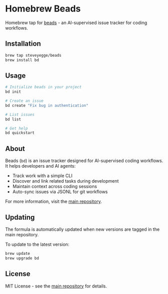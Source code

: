 # Homebrew Beads

Homebrew tap for [beads](https://github.com/steveyegge/beads) - an AI-supervised issue tracker for coding workflows.

## Installation

```bash
brew tap steveyegge/beads
brew install bd
```

## Usage

```bash
# Initialize beads in your project
bd init

# Create an issue
bd create "Fix bug in authentication"

# List issues
bd list

# Get help
bd quickstart
```

## About

Beads (`bd`) is an issue tracker designed for AI-supervised coding workflows. It helps developers and AI agents:
- Track work with a simple CLI
- Discover and link related tasks during development
- Maintain context across coding sessions
- Auto-sync issues via JSONL for git workflows

For more information, visit the [main repository](https://github.com/steveyegge/beads).

## Updating

The formula is automatically updated when new versions are tagged in the main repository.

To update to the latest version:

```bash
brew update
brew upgrade bd
```

## License

MIT License - see the [main repository](https://github.com/steveyegge/beads) for details.
